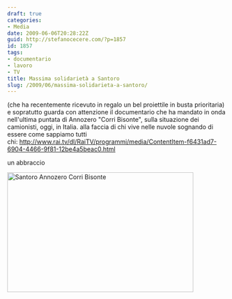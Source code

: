 ```yaml
---
draft: true
categories:
- Media
date: 2009-06-06T20:28:22Z
guid: http://stefanocecere.com/?p=1857
id: 1857
tags:
- documentario
- lavoro
- TV
title: Massima solidarietà a Santoro
slug: /2009/06/massima-solidarieta-a-santoro/
---
```


(che ha recentemente ricevuto in regalo un bel proiettile in busta prioritaria) e sopratutto guarda con attenzione il documentario che ha mandato in onda nell'ultima puntata di Annozero "Corri Bisonte", sulla situazione dei camionisti, oggi, in Italia. alla faccia di chi vive nelle nuvole sognando di essere come sappiamo tutti chi: <http://www.rai.tv/dl/RaiTV/programmi/media/ContentItem-f6431ad7-6904-4466-9f81-12be4a5beac0.html>

un abbraccio

[<img class="aligncenter size-full wp-image-1858" title="Santoro Annozero Corri Bisonte" src="http://stefanocecere.com/wp-content/uploads/sites/3/2009/06/sabtoro.png" alt="Santoro Annozero Corri Bisonte" width="427" height="275" srcset="http://stefanocecere.com/wp-content/uploads/sites/3/2009/06/sabtoro.png 427w, http://stefanocecere.com/wp-content/uploads/sites/3/2009/06/sabtoro-300x193.png 300w" sizes="(max-width: 427px) 100vw, 427px" />](http://www.rai.tv/dl/RaiTV/programmi/media/ContentItem-f6431ad7-6904-4466-9f81-12be4a5beac0.html)